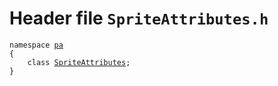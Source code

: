 # Header file `SpriteAttributes.h`<a id="SpriteAttributes.h"></a>

<pre><code class="language-cpp">namespace <a href='doc_Rect.md#Rect.h'>pa</a>
{
    class <a href='doc_SpriteAttributes.md#SpriteAttributes.h'>SpriteAttributes</a>;
}</code></pre>
